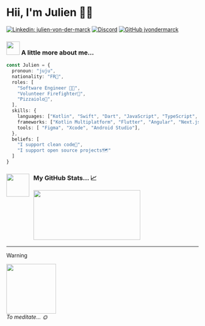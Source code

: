 # Hii, I'm Julien 👋🏽
[![Linkedin: julien-von-der-marck](https://img.shields.io/badge/Linkedin-jvondermarck-blue?style=for-the-badge&logo=Linkedin&logoColor=white&link=https://www.linkedin.com/in/julien-von-der-marck/)](https://www.linkedin.com/in/julien-von-der-marck/)
[![Discord](https://img.shields.io/badge/Discord-Contact%20Me-7289DA?style=for-the-badge&logo=discord&logoColor=white)](https://discordapp.com/users/384327361560182784)
[![GitHub jvondermarck](https://img.shields.io/github/followers/jvondermarck?label=Followers&style=for-the-badge&color=black&logo=github)](https://github.com/jvondermarck)

### <img src="https://media0.giphy.com/media/fAhzX1UyhW24KB9TBM/giphy.gif?cid=ecf05e476tjtjei7933jkhjdcbezdlel6e3t2t0t55swfkng&ep=v1_stickers_search&rid=giphy.gif&ct=s" width="35" height="35"> __A little more about me...__
```typescript
const Julien = {
  pronoun: "juju",
  nationality: "FR🥖",
  roles: [
    "Software Engineer 👨‍💻",
    "Volunteer Firefighter🚒",
    "Pizzaiolo🍕",
  ],
  skills: {
    languages: ["Kotlin", "Swift", "Dart", "JavaScript", "TypeScript", "Python", "C#", "C++ / C", "SQL"],
    frameworks: ["Kotlin Multiplatform", "Flutter", "Angular", "Next.js", "AdonisJS", "ASP.NET", "Laravel"],
    tools: [ "Figma", "Xcode", "Android Studio"],
  },
  beliefs: [
    "I support clean code🌱",
    "I support open source projects🗺️"
  ]
}
```

### <img align="left" width="60" height="60" src="https://media4.giphy.com/media/KzJkzjggfGN5Py6nkT/giphy.gif?cid=ecf05e47nzb9exsdzr7clsqrhrs8ujs8i1xir85wrysh6fx3&ep=v1_stickers_search&rid=giphy.gif&ct=s"> &nbsp; __My GitHub Stats... 📈__
<div align="left">
  &nbsp; 
  <img align="" width="280" height="130" src="https://github-readme-stats.vercel.app/api?username=jvondermarck&theme=dark&show_icons=true" />
</div>

---

> [!WARNING]
> <img width="130" width="130" src="https://media0.giphy.com/media/p2GaqIvO2CghxLofci/giphy.gif?cid=ecf05e47q75jdkqxv7v0t0obj9205dkxhg89fnom2p9lc84c&ep=v1_stickers_search&rid=giphy.gif&ct=s"> </br>
> _To meditate... 🌞_

